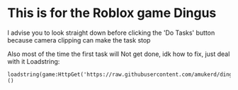 # This is for the Roblox game Dingus

I advise you to look straight down before clicking the 'Do Tasks' button because camera clipping can make the task stop

Also most of the time the first task will Not get done, idk how to fix, just deal with it
Loadstring:
```
loadstring(game:HttpGet('https://raw.githubusercontent.com/amukerd/dingus/refs/heads/main/main.lua'))()
